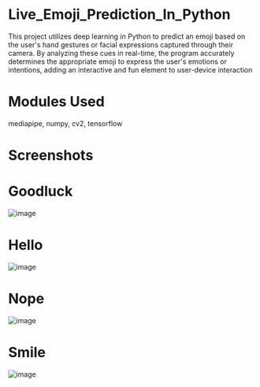 # Live_Emoji_Prediction_In_Python
This project utilizes deep learning in Python to predict an emoji based on the user's hand gestures or facial expressions captured through their camera. By analyzing these cues in real-time, the program accurately determines the appropriate emoji to express the user's emotions or intentions, adding an interactive and fun element to user-device interaction

# Modules Used
mediapipe, numpy, cv2, tensorflow

# Screenshots
# Goodluck
![image](https://github.com/BhavyaPatel305/Live_Emoji_Prediction_In_Python/assets/93842768/8fb67fd8-6017-4b8e-94c1-ac23d4e132c6)

# Hello
![image](https://github.com/BhavyaPatel305/Live_Emoji_Prediction_In_Python/assets/93842768/e1a57dae-f827-4e1a-9548-5f16121f9140)

# Nope
![image](https://github.com/BhavyaPatel305/Live_Emoji_Prediction_In_Python/assets/93842768/61747e23-78fe-493a-976c-af61120e04c5)

# Smile
![image](https://github.com/BhavyaPatel305/Live_Emoji_Prediction_In_Python/assets/93842768/8ba627ce-4c45-4a5c-b5fb-d73f74417863)




